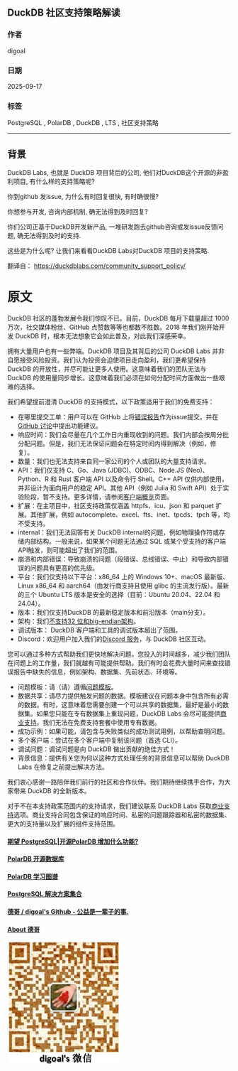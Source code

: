 ## DuckDB 社区支持策略解读  
            
### 作者            
digoal            
            
### 日期            
2025-09-17           
            
### 标签            
PostgreSQL , PolarDB , DuckDB , LTS , 社区支持策略    
            
----            
            
## 背景   
DuckDB Labs, 也就是 DuckDB 项目背后的公司, 他们对DuckDB这个开源的非盈利项目, 有什么样的支持策略呢?  
  
你到github 发issue, 为什么有时回复很快, 有时确很慢?  
  
你想参与开发, 咨询内部机制, 确无法得到及时回复?  
  
你们公司正基于DuckDB开发新产品, 一堆研发跑去github咨询或发issue反馈问题, 确无法得到及时的支持.  
  
这些是为什么呢? 让我们来看看DuckDB Labs对DuckDB 项目的支持策略.  
  
翻译自： https://duckdblabs.com/community_support_policy/  
  
# 原文  
DuckDB 社区的蓬勃发展令我们惊叹不已。目前，DuckDB 每月下载量超过 1000 万次，社交媒体粉丝、GitHub 点赞数等等也都数不胜数。2018 年我们刚开始开发 DuckDB 时，根本无法想象它会如此普及，对此我们深感荣幸。  
  
拥有大量用户也有一些弊端。DuckDB 项目及其背后的公司 DuckDB Labs 并非自愿接受风险投资。我们认为投资会迫使项目走向盈利，我们更希望保持 DuckDB 的开放性，并尽可能让更多人使用。这意味着我们的团队无法与 DuckDB 的使用量同步增长。这意味着我们必须在如何分配时间方面做出一些艰难的选择。  
  
我们希望提前澄清 DuckDB 的支持模式，以下政策适用于我们的免费支持：  
  
- 在哪里提交工单：用户可以在 GitHub 上将[错误报告](https://github.com/duckdb/duckdb/issues)作为issue提交，并在 [GitHub 讨论](https://github.com/duckdb/duckdb/discussions)中提出功能建议。  
- 响应时间：我们会尽量在几个工作日内重现收到的问题。我们内部会按周分批分配问题。但是，我们无法保证问题会在特定时间内得到解决（例如，修复）。  
- 数量：我们也无法支持来自同一家公司的个人或团队的大量支持请求。  
- API：我们仅支持 C、Go、Java (JDBC)、ODBC、Node.JS (Neo)、Python、R 和 Rust 客户端 API 以及命令行 Shell。C++ API 仅供内部使用，并非设计为面向用户的稳定 API。其他 API（例如 Julia 和 Swift API）处于实验阶段，暂不支持。更多详情，请参阅[客户端概览](https://duckdb.org/docs/clients/overview)页面。  
- 扩展：在主项目中，社区支持政策仅涵盖 httpfs、icu、json 和 parquet 扩展。其他扩展，例如 autocomplete、excel、fts、inet、tpcds、tpch 等，均不受支持。  
- internal：我们无法回答有关 DuckDB internal的问题，例如物理操作符或存储内部结构。一般来说，如果某个问题无法通过 SQL 或某个受支持的客户端 API触发，则可能超出了我们的范围。  
- 崩溃和内部错误：导致崩溃的问题（段错误、总线错误、中止）和导致内部错误的问题具有更高的优先级。  
- 平台：我们仅支持以下平台：x86_64 上的 Windows 10+、macOS 最新版、Linux x86_64 和 aarch64（由发行商支持且使用 glibc 的主流发行版）。最新的三个 Ubuntu LTS 版本是安全的选择（目前：Ubuntu 20.04、22.04 和 24.04）。  
- 版本：我们仅支持DuckDB 的最新稳定版本和前沿版本（main分支）。  
- 架构：我们[不支持32 位和big-endian架构](https://duckdb.org/docs/dev/building/unofficial_and_unsupported_platforms)。  
- 调试版本： DuckDB 客户端和工具的调试版本超出了范围。  
- Discord：欢迎用户加入我们的[Discord 服务](https://discord.duckdb.org/)，与 DuckDB 社区互动。  
  
您可以通过多种方式帮助我们更快地解决问题。您投入的时间越多，减少我们团队在问题上的工作量，我们就越有可能提供帮助。我们有时会花费大量时间来查找错误报告中缺失的信息，例如架构、数据集、先前状态、环境等。  
  
- 问题模板：请（请）遵循[问题模板](https://github.com/duckdb/duckdb/blob/main/.github/ISSUE_TEMPLATE/bug_report.yml)。  
- 数据共享：请尽力提供触发问题的数据。模板建议在问题本身中包含所有必需的数据。有时，这意味着您需要创建一个可以共享的数据集，最好是最小的数据集。如果您只能在专有数据集上重现问题，DuckDB Labs 会尽可能提供[商业支持](https://duckdblabs.com/support/)。我们无法在免费支持套餐中使用专有数据。  
- 成功示例：如果可能，请包含与失败类似的成功测试用例，以帮助查明问题。  
- 多个客户端：尝试在多个客户端中复制该问题（首选 CLI）。  
- 调试问题：调试问题是向 DuckDB 做出贡献的绝佳方式！  
- 背景信息：提供有关您为何以这种方式处理任务的背景信息可以帮助 DuckDB Labs 在修复之前提出解决方法。  
  
我们衷心感谢一路陪伴我们前行的社区和合作伙伴。我们期待继续携手合作，为大家带来 DuckDB 的全新版本。  
  
对于不在本支持政策范围内的支持请求，我们建议联系 DuckDB Labs 获取[商业支持](https://duckdblabs.com/contact/)选项。商业支持合同包含保证的响应时间、私密的问题跟踪器和私密的数据集、更大的支持量以及扩展的组件支持范围。  
      
#### [期望 PostgreSQL|开源PolarDB 增加什么功能?](https://github.com/digoal/blog/issues/76 "269ac3d1c492e938c0191101c7238216")
  
  
#### [PolarDB 开源数据库](https://openpolardb.com/home "57258f76c37864c6e6d23383d05714ea")
  
  
#### [PolarDB 学习图谱](https://www.aliyun.com/database/openpolardb/activity "8642f60e04ed0c814bf9cb9677976bd4")
  
  
#### [PostgreSQL 解决方案集合](../201706/20170601_02.md "40cff096e9ed7122c512b35d8561d9c8")
  
  
#### [德哥 / digoal's Github - 公益是一辈子的事.](https://github.com/digoal/blog/blob/master/README.md "22709685feb7cab07d30f30387f0a9ae")
  
  
#### [About 德哥](https://github.com/digoal/blog/blob/master/me/readme.md "a37735981e7704886ffd590565582dd0")
  
  
![digoal's wechat](../pic/digoal_weixin.jpg "f7ad92eeba24523fd47a6e1a0e691b59")
  
